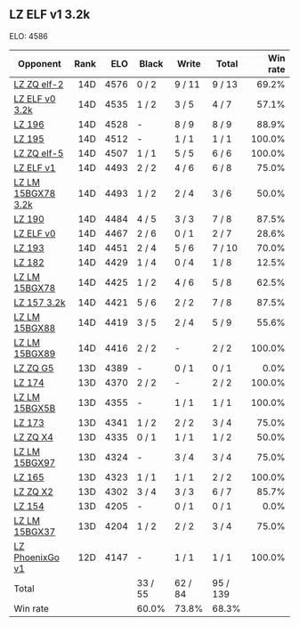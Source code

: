 ## LZ ELF v1 3.2k ##

ELO: 4586

Opponent | Rank | ELO | Black | Write | Total | Win rate
---------|-----:|----:|-------|-------|-------|-------:
[LZ ZQ elf-2](LZ%20ZQ%20elf-2.md) | 14D | 4576 | 0 / 2 | 9 / 11 | 9 / 13 | 69.2%
[LZ ELF v0 3.2k](LZ%20ELF%20v0%203.2k.md) | 14D | 4535 | 1 / 2 | 3 / 5 | 4 / 7 | 57.1%
[LZ 196](LZ%20196.md) | 14D | 4528 | - | 8 / 9 | 8 / 9 | 88.9%
[LZ 195](LZ%20195.md) | 14D | 4512 | - | 1 / 1 | 1 / 1 | 100.0%
[LZ ZQ elf-5](LZ%20ZQ%20elf-5.md) | 14D | 4507 | 1 / 1 | 5 / 5 | 6 / 6 | 100.0%
[LZ ELF v1](LZ%20ELF%20v1.md) | 14D | 4493 | 2 / 2 | 4 / 6 | 6 / 8 | 75.0%
[LZ LM 15BGX78 3.2k](LZ%20LM%2015BGX78%203.2k.md) | 14D | 4493 | 1 / 2 | 2 / 4 | 3 / 6 | 50.0%
[LZ 190](LZ%20190.md) | 14D | 4484 | 4 / 5 | 3 / 3 | 7 / 8 | 87.5%
[LZ ELF v0](LZ%20ELF%20v0.md) | 14D | 4467 | 2 / 6 | 0 / 1 | 2 / 7 | 28.6%
[LZ 193](LZ%20193.md) | 14D | 4451 | 2 / 4 | 5 / 6 | 7 / 10 | 70.0%
[LZ 182](LZ%20182.md) | 14D | 4429 | 1 / 4 | 0 / 4 | 1 / 8 | 12.5%
[LZ LM 15BGX78](LZ%20LM%2015BGX78.md) | 14D | 4425 | 1 / 2 | 4 / 6 | 5 / 8 | 62.5%
[LZ 157 3.2k](LZ%20157%203.2k.md) | 14D | 4421 | 5 / 6 | 2 / 2 | 7 / 8 | 87.5%
[LZ LM 15BGX88](LZ%20LM%2015BGX88.md) | 14D | 4419 | 3 / 5 | 2 / 4 | 5 / 9 | 55.6%
[LZ LM 15BGX89](LZ%20LM%2015BGX89.md) | 14D | 4416 | 2 / 2 | - | 2 / 2 | 100.0%
[LZ ZQ G5](LZ%20ZQ%20G5.md) | 13D | 4389 | - | 0 / 1 | 0 / 1 | 0.0%
[LZ 174](LZ%20174.md) | 13D | 4370 | 2 / 2 | - | 2 / 2 | 100.0%
[LZ LM 15BGX5B](LZ%20LM%2015BGX5B.md) | 13D | 4355 | - | 1 / 1 | 1 / 1 | 100.0%
[LZ 173](LZ%20173.md) | 13D | 4341 | 1 / 2 | 2 / 2 | 3 / 4 | 75.0%
[LZ ZQ X4](LZ%20ZQ%20X4.md) | 13D | 4335 | 0 / 1 | 1 / 1 | 1 / 2 | 50.0%
[LZ LM 15BGX97](LZ%20LM%2015BGX97.md) | 13D | 4324 | - | 3 / 4 | 3 / 4 | 75.0%
[LZ 165](LZ%20165.md) | 13D | 4323 | 1 / 1 | 1 / 1 | 2 / 2 | 100.0%
[LZ ZQ X2](LZ%20ZQ%20X2.md) | 13D | 4302 | 3 / 4 | 3 / 3 | 6 / 7 | 85.7%
[LZ 154](LZ%20154.md) | 13D | 4205 | - | 0 / 1 | 0 / 1 | 0.0%
[LZ LM 15BGX37](LZ%20LM%2015BGX37.md) | 13D | 4204 | 1 / 2 | 2 / 2 | 3 / 4 | 75.0%
[LZ PhoenixGo v1](LZ%20PhoenixGo%20v1.md) | 12D | 4147 | - | 1 / 1 | 1 / 1 | 100.0%
Total | | | 33 / 55 | 62 / 84 | 95 / 139 | 
Win rate| | | 60.0% | 73.8% | 68.3% | 
